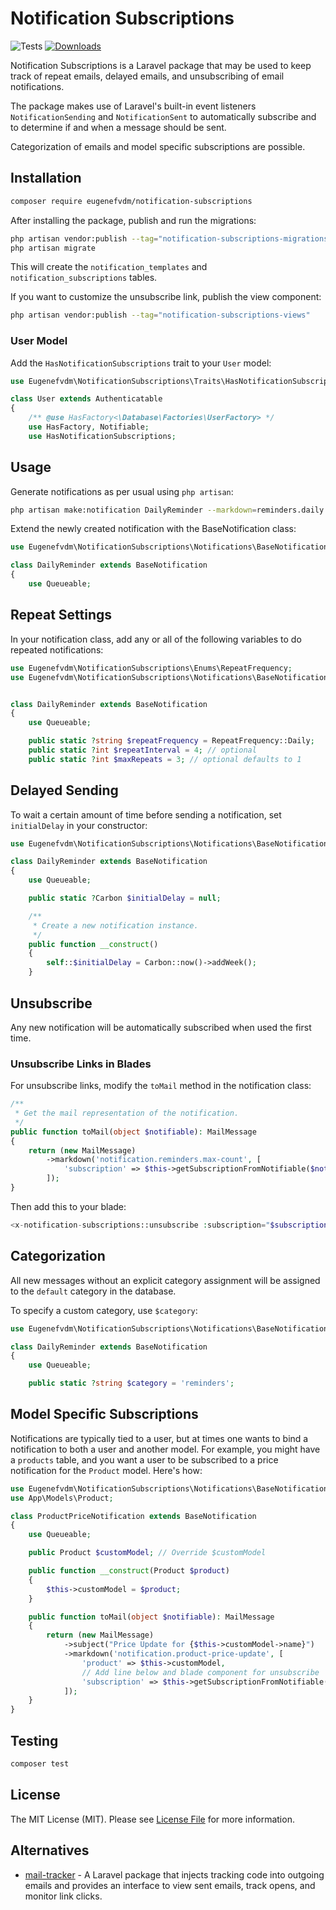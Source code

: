 # Notification Subscriptions

![Tests](https://github.com/eugenefvdm/notification-subscriptions/actions/workflows/run-tests.yml/badge.svg)
 [![Downloads](https://img.shields.io/packagist/dt/eugenefvdm/notification-subscriptions.svg)](https://packagist.org/packages/eugenefvdm/notification-subscriptions)

Notification Subscriptions is a Laravel package that may be used to keep track of repeat emails, delayed emails, and unsubscribing of email notifications.

The package makes use of Laravel's built-in event listeners `NotificationSending` and `NotificationSent` to automatically subscribe and to determine if and when a message should be sent.

Categorization of emails and model specific subscriptions are possible.

## Installation

```bash
composer require eugenefvdm/notification-subscriptions
```

After installing the package, publish and run the migrations:

```bash
php artisan vendor:publish --tag="notification-subscriptions-migrations"
php artisan migrate
```

This will create the `notification_templates` and `notification_subscriptions` tables.

If you want to customize the unsubscribe link, publish the view component:

```bash
php artisan vendor:publish --tag="notification-subscriptions-views"
```

### User Model

Add the `HasNotificationSubscriptions` trait to your `User` model:

```php
use Eugenefvdm\NotificationSubscriptions\Traits\HasNotificationSubscriptions;

class User extends Authenticatable
{
    /** @use HasFactory<\Database\Factories\UserFactory> */
    use HasFactory, Notifiable;
    use HasNotificationSubscriptions;
```

## Usage

Generate notifications as per usual using `php artisan`:

```bash
php artisan make:notification DailyReminder --markdown=reminders.daily
```

Extend the newly created notification with the BaseNotification class:

```php
use Eugenefvdm\NotificationSubscriptions\Notifications\BaseNotification;

class DailyReminder extends BaseNotification
{
    use Queueable;
```

## Repeat Settings

In your notification class, add any or all of the following variables to do repeated notifications:

```php
use Eugenefvdm\NotificationSubscriptions\Enums\RepeatFrequency;
use Eugenefvdm\NotificationSubscriptions\Notifications\BaseNotification;


class DailyReminder extends BaseNotification
{
    use Queueable;

    public static ?string $repeatFrequency = RepeatFrequency::Daily;
    public static ?int $repeatInterval = 4; // optional
    public static ?int $maxRepeats = 3; // optional defaults to 1
```

## Delayed Sending

To wait a certain amount of time before sending a notification, set `initialDelay` in your constructor:

```php
use Eugenefvdm\NotificationSubscriptions\Notifications\BaseNotification;

class DailyReminder extends BaseNotification
{
    use Queueable;

    public static ?Carbon $initialDelay = null;

    /**
     * Create a new notification instance.
     */
    public function __construct()
    {        
        self::$initialDelay = Carbon::now()->addWeek();
    }
```

## Unsubscribe

Any new notification will be automatically subscribed when used the first time.

### Unsubscribe Links in Blades

For unsubscribe links, modify the `toMail` method in the notification class:

```php
/**
 * Get the mail representation of the notification.
 */
public function toMail(object $notifiable): MailMessage
{
    return (new MailMessage)
        ->markdown('notification.reminders.max-count', [
            'subscription' => $this->getSubscriptionFromNotifiable($notifiable)
        ]);
}
```

Then add this to your blade:

```php
<x-notification-subscriptions::unsubscribe :subscription="$subscription" />
```

## Categorization

All new messages without an explicit category assignment will be assigned to the `default` category in the database.

To specify a custom category, use `$category`:

```php
use Eugenefvdm\NotificationSubscriptions\Notifications\BaseNotification;

class DailyReminder extends BaseNotification
{
    use Queueable;

    public static ?string $category = 'reminders';
```

## Model Specific Subscriptions

Notifications are typically tied to a user, but at times one wants to bind a notification to both a user and another model. For example, you might have a `products` table, and you want a user to be subscribed to a price notification for the `Product` model. Here's how:

```php
use Eugenefvdm\NotificationSubscriptions\Notifications\BaseNotification;
use App\Models\Product;

class ProductPriceNotification extends BaseNotification
{
    use Queueable;

    public Product $customModel; // Override $customModel

    public function __construct(Product $product)
    {
        $this->customModel = $product;
    }

    public function toMail(object $notifiable): MailMessage
    {
        return (new MailMessage)
            ->subject("Price Update for {$this->customModel->name}")
            ->markdown('notification.product-price-update', [
                'product' => $this->customModel,
                // Add line below and blade component for unsubscribe
                'subscription' => $this->getSubscriptionFromNotifiable($notifiable)
            ]);
    }
}
```

## Testing

```bash
composer test
```

## License

The MIT License (MIT). Please see [License File](LICENSE.md) for more information.

## Alternatives

- [mail-tracker](https://github.com/jdavidbakr/mail-tracker) - A Laravel package that injects tracking code into outgoing emails and provides an interface to view sent emails, track opens, and monitor link clicks.

